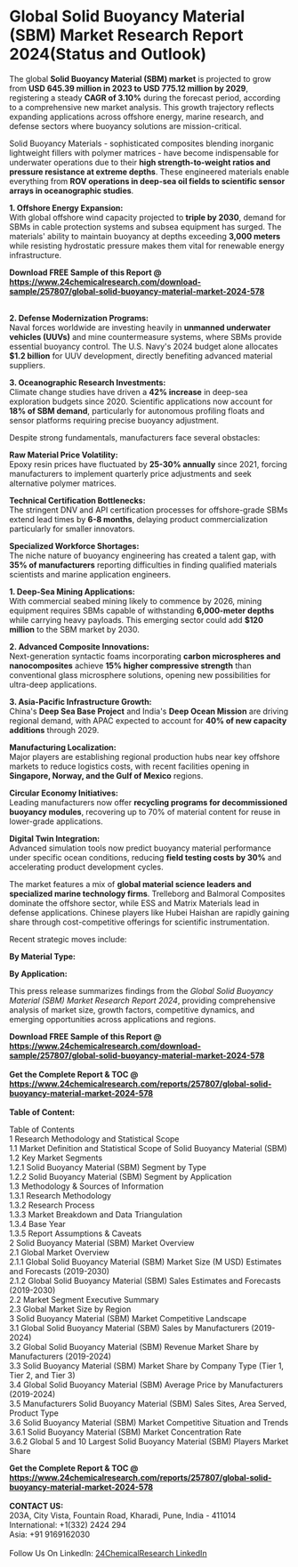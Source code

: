 <h1>Global Solid Buoyancy Material (SBM) Market Research Report 2024(Status and Outlook)</h1><p>The global <strong>Solid Buoyancy Material (SBM) market</strong> is projected to grow from <strong>USD 645.39 million in 2023 to USD 775.12 million by 2029</strong>, registering a steady <strong>CAGR of 3.10%</strong> during the forecast period, according to a comprehensive new market analysis. This growth trajectory reflects expanding applications across offshore energy, marine research, and defense sectors where buoyancy solutions are mission-critical.</p><p>Solid Buoyancy Materials - sophisticated composites blending inorganic lightweight fillers with polymer matrices - have become indispensable for underwater operations due to their <strong>high strength-to-weight ratios and pressure resistance at extreme depths</strong>. These engineered materials enable everything from <strong>ROV operations in deep-sea oil fields to scientific sensor arrays in oceanographic studies</strong>.</p><p><strong>1. Offshore Energy Expansion:</strong><br>
With global offshore wind capacity projected to <strong>triple by 2030</strong>, demand for SBMs in cable protection systems and subsea equipment has surged. The materials' ability to maintain buoyancy at depths exceeding <strong>3,000 meters</strong> while resisting hydrostatic pressure makes them vital for renewable energy infrastructure.</p><div><b>Download FREE Sample of this Report @ 
            <a href="https://www.24chemicalresearch.com/download-sample/257807/global-solid-buoyancy-material-market-2024-578">
            https://www.24chemicalresearch.com/download-sample/257807/global-solid-buoyancy-material-market-2024-578</a></b></div><br><p><strong>2. Defense Modernization Programs:</strong><br>
Naval forces worldwide are investing heavily in <strong>unmanned underwater vehicles (UUVs)</strong> and mine countermeasure systems, where SBMs provide essential buoyancy control. The U.S. Navy's 2024 budget alone allocates <strong>$1.2 billion</strong> for UUV development, directly benefiting advanced material suppliers.</p><p><strong>3. Oceanographic Research Investments:</strong><br>
Climate change studies have driven a <strong>42% increase</strong> in deep-sea exploration budgets since 2020. Scientific applications now account for <strong>18% of SBM demand</strong>, particularly for autonomous profiling floats and sensor platforms requiring precise buoyancy adjustment.</p><p>Despite strong fundamentals, manufacturers face several obstacles:</p><p><strong>Raw Material Price Volatility:</strong><br>
	Epoxy resin prices have fluctuated by <strong>25-30% annually</strong> since 2021, forcing manufacturers to implement quarterly price adjustments and seek alternative polymer matrices.</p><p><strong>Technical Certification Bottlenecks:</strong><br>
	The stringent DNV and API certification processes for offshore-grade SBMs extend lead times by <strong>6-8 months</strong>, delaying product commercialization particularly for smaller innovators.</p><p><strong>Specialized Workforce Shortages:</strong><br>
	The niche nature of buoyancy engineering has created a talent gap, with <strong>35% of manufacturers</strong> reporting difficulties in finding qualified materials scientists and marine application engineers.</p><p><strong>1. Deep-Sea Mining Applications:</strong><br>
With commercial seabed mining likely to commence by 2026, mining equipment requires SBMs capable of withstanding <strong>6,000-meter depths</strong> while carrying heavy payloads. This emerging sector could add <strong>$120 million</strong> to the SBM market by 2030.</p><p><strong>2. Advanced Composite Innovations:</strong><br>
Next-generation syntactic foams incorporating <strong>carbon microspheres and nanocomposites</strong> achieve <strong>15% higher compressive strength</strong> than conventional glass microsphere solutions, opening new possibilities for ultra-deep applications.</p><p><strong>3. Asia-Pacific Infrastructure Growth:</strong><br>
China's <strong>Deep Sea Base Project</strong> and India's <strong>Deep Ocean Mission</strong> are driving regional demand, with APAC expected to account for <strong>40% of new capacity additions</strong> through 2029.</p><p><strong>Manufacturing Localization:</strong><br>
	Major players are establishing regional production hubs near key offshore markets to reduce logistics costs, with recent facilities opening in <strong>Singapore, Norway, and the Gulf of Mexico</strong> regions.</p><p><strong>Circular Economy Initiatives:</strong><br>
	Leading manufacturers now offer <strong>recycling programs for decommissioned buoyancy modules</strong>, recovering up to 70% of material content for reuse in lower-grade applications.</p><p><strong>Digital Twin Integration:</strong><br>
	Advanced simulation tools now predict buoyancy material performance under specific ocean conditions, reducing <strong>field testing costs by 30%</strong> and accelerating product development cycles.</p><p>The market features a mix of <strong>global material science leaders and specialized marine technology firms</strong>. Trelleborg and Balmoral Composites dominate the offshore sector, while ESS and Matrix Materials lead in defense applications. Chinese players like Hubei Haishan are rapidly gaining share through cost-competitive offerings for scientific instrumentation.</p><p>Recent strategic moves include:</p><p><strong>By Material Type:</strong></p><p><strong>By Application:</strong></p><p>This press release summarizes findings from the <em>Global Solid Buoyancy Material (SBM) Market Research Report 2024</em>, providing comprehensive analysis of market size, growth factors, competitive dynamics, and emerging opportunities across applications and regions.</p><div><b>Download FREE Sample of this Report @ 
            <a href="https://www.24chemicalresearch.com/download-sample/257807/global-solid-buoyancy-material-market-2024-578">
            https://www.24chemicalresearch.com/download-sample/257807/global-solid-buoyancy-material-market-2024-578</a></b></div><br><div><b>Get the Complete Report & TOC @ 
            <a href="https://www.24chemicalresearch.com/reports/257807/global-solid-buoyancy-material-market-2024-578">
            https://www.24chemicalresearch.com/reports/257807/global-solid-buoyancy-material-market-2024-578</a></b></div><br>
            <b>Table of Content:</b><p>Table of Contents<br />
1 Research Methodology and Statistical Scope<br />
1.1 Market Definition and Statistical Scope of Solid Buoyancy Material (SBM)<br />
1.2 Key Market Segments<br />
1.2.1 Solid Buoyancy Material (SBM) Segment by Type<br />
1.2.2 Solid Buoyancy Material (SBM) Segment by Application<br />
1.3 Methodology & Sources of Information<br />
1.3.1 Research Methodology<br />
1.3.2 Research Process<br />
1.3.3 Market Breakdown and Data Triangulation<br />
1.3.4 Base Year<br />
1.3.5 Report Assumptions & Caveats<br />
2 Solid Buoyancy Material (SBM) Market Overview<br />
2.1 Global Market Overview<br />
2.1.1 Global Solid Buoyancy Material (SBM) Market Size (M USD) Estimates and Forecasts (2019-2030)<br />
2.1.2 Global Solid Buoyancy Material (SBM) Sales Estimates and Forecasts (2019-2030)<br />
2.2 Market Segment Executive Summary<br />
2.3 Global Market Size by Region<br />
3 Solid Buoyancy Material (SBM) Market Competitive Landscape<br />
3.1 Global Solid Buoyancy Material (SBM) Sales by Manufacturers (2019-2024)<br />
3.2 Global Solid Buoyancy Material (SBM) Revenue Market Share by Manufacturers (2019-2024)<br />
3.3 Solid Buoyancy Material (SBM) Market Share by Company Type (Tier 1, Tier 2, and Tier 3)<br />
3.4 Global Solid Buoyancy Material (SBM) Average Price by Manufacturers (2019-2024)<br />
3.5 Manufacturers Solid Buoyancy Material (SBM) Sales Sites, Area Served, Product Type<br />
3.6 Solid Buoyancy Material (SBM) Market Competitive Situation and Trends<br />
3.6.1 Solid Buoyancy Material (SBM) Market Concentration Rate<br />
3.6.2 Global 5 and 10 Largest Solid Buoyancy Material (SBM) Players Market Share </p><div><b>Get the Complete Report & TOC @ 
            <a href="https://www.24chemicalresearch.com/reports/257807/global-solid-buoyancy-material-market-2024-578">
            https://www.24chemicalresearch.com/reports/257807/global-solid-buoyancy-material-market-2024-578</a></b></div><br><b>CONTACT US:</b><br>
            203A, City Vista, Fountain Road, Kharadi, Pune, India - 411014<br>
            International: +1(332) 2424 294<br>
            Asia: +91 9169162030 <br><br>
            Follow Us On LinkedIn: <a href="https://www.linkedin.com/company/24chemicalresearch/">24ChemicalResearch LinkedIn</a>